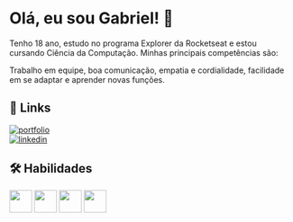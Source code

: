 # Olá, eu sou Gabriel! 👋
Tenho 18 ano, estudo no programa Explorer da Rocketseat e estou cursando Ciência da Computação. Minhas principais competências são:

Trabalho em equipe, boa comunicação, empatia e cordialidade, facilidade em se adaptar e aprender novas funções.


## 🔗 Links
[![portfolio](https://img.shields.io/badge/my_portfolio-000?style=for-the-badge&logo=ko-fi&logoColor=white)](https://gbsouza15.github.io/My-Portfolio/) </br>
[![linkedin](https://img.shields.io/badge/linkedin-0A66C2?style=for-the-badge&logo=linkedin&logoColor=white)](https://www.linkedin.com/in/gabriel-souza-14a836227/)


## 🛠 Habilidades
<img src="https://cdn.jsdelivr.net/gh/devicons/devicon/icons/git/git-original.svg" width="40" height="40"/> <img src="https://cdn-icons-png.flaticon.com/512/5968/5968292.png" width="40" height="40"/> <img src="https://cdn-icons-png.flaticon.com/512/1051/1051277.png" width="40" height="40"/> <img src="https://cdn-icons-png.flaticon.com/512/732/732190.png" width="40" height="40"/>
          
